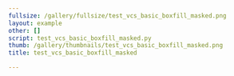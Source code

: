 ```yaml
---
fullsize: /gallery/fullsize/test_vcs_basic_boxfill_masked.png
layout: example
other: []
script: test_vcs_basic_boxfill_masked.py
thumb: /gallery/thumbnails/test_vcs_basic_boxfill_masked.png
title: test_vcs_basic_boxfill_masked

---
```

